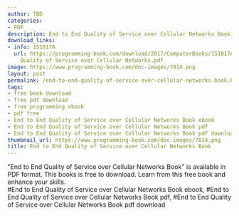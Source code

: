 ```yaml
---
author: TBD
categories:
- PDF
description: End to End Quality of Service over Cellular Networks Book
download_links:
- info: 151017A
  url: https://programming-book.com/download/2017/ComputerBooks/151017A/End to End
    Quality of Service over Cellular Networks.pdf
image: https://www.programming-book.com/doc-images/7814.png
layout: post
permalink: /end-to-end-quality-of-service-over-cellular-networks-book.html
tags:
- free book download
- free pdf download
- free programming ebook
- pdf free
- End to End Quality of Service over Cellular Networks Book ebook
- End to End Quality of Service over Cellular Networks Book pdf
- End to End Quality of Service over Cellular Networks Book pdf download
thumbnail_url: https://www.programming-book.com/doc-images/7814.png
title: End to End Quality of Service over Cellular Networks Book
---
```


 
<div class="item-desc text-justify">
  "End to End Quality of Service over Cellular Networks Book" is available in PDF format. This books is free to download. Learn from this free book and enhance your skills.
  <br>
  #End to End Quality of Service over Cellular Networks Book ebook, #End to End Quality of Service over Cellular Networks Book pdf, #End to End Quality of Service over Cellular Networks Book pdf download
</div>